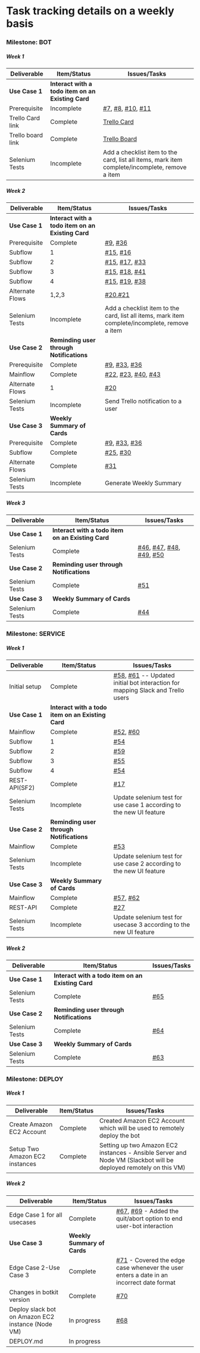 # Task tracking details on a weekly basis

### Milestone: BOT 
##### Week 1

| Deliverable   | Item/Status   |  Issues/Tasks
| ------------- | ------------  |  ------------
| **Use Case 1**      | **Interact with a todo item on an Existing Card**                  | &nbsp;
| Prerequisite      | Incomplete          |  [#7](https://github.ncsu.edu/dgupta9/ProManBot/issues/7), [#8](https://github.ncsu.edu/dgupta9/ProManBot/issues/8), [#10](https://github.ncsu.edu/dgupta9/ProManBot/issues/10), [#11](https://github.ncsu.edu/dgupta9/ProManBot/issues/11)
| Trello Card link      | Complete             |  [Trello Card](https://trello.com/c/pNex77lp/1-card1)
| Trello board link     | Complete             |  [Trello Board](https://trello.com/b/7wVOkfnW/agileteam)
| Selenium Tests | Incomplete    | Add a checklist item to the card, list all items, mark item complete/incomplete, remove a item

##### Week 2

| Deliverable   | Item/Status   |  Issues/Tasks
| ------------- | ------------  |  ------------
| **Use Case 1**     | **Interact with a todo item on an Existing Card**              | &nbsp;
| Prerequisite      | Complete          | [#9](https://github.ncsu.edu/dgupta9/ProManBot/issues/9), [#36](https://github.ncsu.edu/dgupta9/ProManBot/issues/36)  
| Subflow      | 1             |  [#15](https://github.ncsu.edu/dgupta9/ProManBot/issues/15), [#16](https://github.ncsu.edu/dgupta9/ProManBot/issues/16) 
| Subflow      | 2             |  [#15](https://github.ncsu.edu/dgupta9/ProManBot/issues/15), [#17](https://github.ncsu.edu/dgupta9/ProManBot/issues/17), [#33](https://github.ncsu.edu/dgupta9/ProManBot/issues/33)
| Subflow      | 3             |  [#15](https://github.ncsu.edu/dgupta9/ProManBot/issues/15), [#18](https://github.ncsu.edu/dgupta9/ProManBot/issues/18), [#41](https://github.ncsu.edu/dgupta9/ProManBot/issues/41)
| Subflow      | 4             |  [#15](https://github.ncsu.edu/dgupta9/ProManBot/issues/15), [#19](https://github.ncsu.edu/dgupta9/ProManBot/issues/19), [#38](https://github.ncsu.edu/dgupta9/ProManBot/issues/38)
| Alternate Flows      | 1,2,3             |  [#20](https://github.ncsu.edu/dgupta9/ProManBot/issues/20),[#21](https://github.ncsu.edu/dgupta9/ProManBot/issues/21) 
| Selenium Tests| Incomplete    | Add a checklist item to the card, list all items, mark item complete/incomplete, remove a item
| **Use Case 2**     | **Reminding user through Notifications**              | &nbsp;
| Prerequisite      | Complete          | [#9](https://github.ncsu.edu/dgupta9/ProManBot/issues/9), [#33](https://github.ncsu.edu/dgupta9/ProManBot/issues/33), [#36](https://github.ncsu.edu/dgupta9/ProManBot/issues/36)  
| Mainflow      | Complete             |  [#22](https://github.ncsu.edu/dgupta9/ProManBot/issues/22), [#23](https://github.ncsu.edu/dgupta9/ProManBot/issues/23), [#40](https://github.ncsu.edu/dgupta9/ProManBot/issues/40), [#43](https://github.ncsu.edu/dgupta9/ProManBot/issues/43)  
| Alternate Flows      | 1             |  [#20](https://github.ncsu.edu/dgupta9/ProManBot/issues/20)
| Selenium Tests| Incomplete    | Send Trello notification to a user 
| **Use Case 3**     | **Weekly Summary of Cards**              | &nbsp;
| Prerequisite      | Complete          | [#9](https://github.ncsu.edu/dgupta9/ProManBot/issues/9), [#33](https://github.ncsu.edu/dgupta9/ProManBot/issues/33), [#36](https://github.ncsu.edu/dgupta9/ProManBot/issues/36)  
| Subflow      | Complete             |  [#25](https://github.ncsu.edu/dgupta9/ProManBot/issues/25), [#30](https://github.ncsu.edu/dgupta9/ProManBot/issues/30)  
| Alternate Flows      | Complete             |  [#31](https://github.ncsu.edu/dgupta9/ProManBot/issues/31)
| Selenium Tests| Incomplete    | Generate Weekly Summary 


##### Week 3

| Deliverable   | Item/Status   |  Issues/Tasks
| ------------- | ------------  |  ------------
| **Use Case 1**     | **Interact with a todo item on an Existing Card**              | &nbsp;
| Selenium Tests| Complete    | [#46](https://github.ncsu.edu/dgupta9/ProManBot/issues/46), [#47](https://github.ncsu.edu/dgupta9/ProManBot/issues/47), [#48](https://github.ncsu.edu/dgupta9/ProManBot/issues/48), [#49](https://github.ncsu.edu/dgupta9/ProManBot/issues/49), [#50](https://github.ncsu.edu/dgupta9/ProManBot/issues/50)
| **Use Case 2**     | **Reminding user through Notifications**              | &nbsp;
| Selenium Tests| Complete    | [#51](https://github.ncsu.edu/dgupta9/ProManBot/issues/51)
| **Use Case 3**     | **Weekly Summary of Cards**              | &nbsp;
| Selenium Tests| Complete    | [#44](https://github.ncsu.edu/dgupta9/ProManBot/issues/44)  

  
  
### Milestone: SERVICE

##### Week 1

| Deliverable   | Item/Status   |  Issues/Tasks
| ------------- | ------------  |  ------------
| Initial setup     | Complete              |  [#58](https://github.ncsu.edu/dgupta9/ProManBot/issues/52), [#61](https://github.ncsu.edu/dgupta9/ProManBot/issues/61) -- Updated initial bot interaction for mapping Slack and Trello users
| **Use Case 1**     | **Interact with a todo item on an Existing Card**                 | &nbsp;
| Mainflow      | Complete             |  [#52](https://github.ncsu.edu/dgupta9/ProManBot/issues/52), [#60](https://github.ncsu.edu/dgupta9/ProManBot/issues/60) 
| Subflow      | 1             |  [#54](https://github.ncsu.edu/dgupta9/ProManBot/issues/54)
| Subflow      | 2             |  [#59](https://github.ncsu.edu/dgupta9/ProManBot/issues/59)
| Subflow      | 3             |  [#55](https://github.ncsu.edu/dgupta9/ProManBot/issues/55)
| Subflow      | 4             |  [#54](https://github.ncsu.edu/dgupta9/ProManBot/issues/54)
| REST-API(SF2)     | Complete           |  [#17](https://github.ncsu.edu/dgupta9/ProManBot/issues/17)
| Selenium Tests| Incomplete    | Update selenium test for use case 1 according to the new UI feature
| **Use Case 2**     | **Reminding user through Notifications**                          | &nbsp;
| Mainflow      | Complete             |  [#53](https://github.ncsu.edu/dgupta9/ProManBot/issues/53)
| Selenium Tests| Incomplete    | Update selenium test for use case 2 according to the new UI feature
| **Use Case 3**     | **Weekly Summary of Cards**                                        | &nbsp;
| Mainflow      | Complete             |  [#57](https://github.ncsu.edu/dgupta9/ProManBot/issues/57), [#62](https://github.ncsu.edu/dgupta9/ProManBot/issues/62) 
| REST-API      | Complete             |  [#27](https://github.ncsu.edu/dgupta9/ProManBot/issues/27)
| Selenium Tests| Incomplete    | Update selenium test for usecase 3 according to the new UI feature


##### Week 2

| Deliverable   | Item/Status   |  Issues/Tasks
| ------------- | ------------  |  ------------
| **Use Case 1**     | **Interact with a todo item on an Existing Card**              | &nbsp;
| Selenium Tests| Complete    | [#65](https://github.ncsu.edu/dgupta9/ProManBot/issues/65)
| **Use Case 2**     | **Reminding user through Notifications**              | &nbsp;
| Selenium Tests| Complete    | [#64](https://github.ncsu.edu/dgupta9/ProManBot/issues/64)
| **Use Case 3**     | **Weekly Summary of Cards**              | &nbsp;
| Selenium Tests| Complete    | [#63](https://github.ncsu.edu/dgupta9/ProManBot/issues/63)  


### Milestone: DEPLOY

##### Week 1

| Deliverable   | Item/Status   |  Issues/Tasks
| ------------- | ------------  |  ------------
| Create Amazon EC2 Account     | Complete              |  Created Amazon EC2 Account which will be used to remotely deploy the bot
| Setup Two Amazon EC2 instances   |  Complete         | Setting up two Amazon EC2 instances - Ansible Server and Node VM (Slackbot will be deployed remotely on this VM)


##### Week 2

| Deliverable   | Item/Status   |  Issues/Tasks
| ------------- | ------------  |  ------------
| Edge Case 1 for all usecases     | Complete              |  [#67](https://github.ncsu.edu/dgupta9/ProManBot/issues/67), [#69](https://github.ncsu.edu/dgupta9/ProManBot/issues/69) - Added the quit/abort option to end user-bot interaction
| **Use Case 3**     | **Weekly Summary of Cards**              | &nbsp;
| Edge Case 2-Use Case 3 | Complete    | [#71](https://github.ncsu.edu/dgupta9/ProManBot/issues/71) - Covered the edge case whenever the user enters a date in an incorrect date format
| Changes in botkit version    | Complete          | [#70](https://github.ncsu.edu/dgupta9/ProManBot/issues/70)
| Deploy slack bot on Amazon EC2 instance (Node VM)  | In progress              | [#68](https://github.ncsu.edu/dgupta9/ProManBot/issues/68)
| DEPLOY.md | In progress    | 
